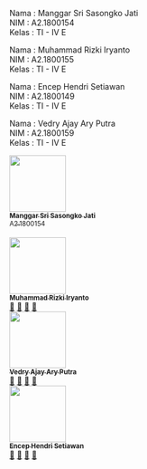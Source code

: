 Nama : Manggar Sri Sasongko Jati <br>
NIM : A2.1800154 <br>
Kelas : TI - IV E <br>

Nama : Muhammad Rizki Iryanto <br>
NIM : A2.1800155 <br>
Kelas : TI - IV E <br>

Nama : Encep Hendri Setiawan  <br>
NIM : A2.1800149 <br>
Kelas : TI - IV E <br>

Nama : Vedry Ajay Ary Putra <br>
NIM : A2.1800159 <br>
Kelas : TI - IV E <br>

<tr>
     <!-- Baris 2 Max 7 Akun -->
     <td align="center"><a href="#"><img src="https://avatars0.githubusercontent.com/u/61769361?s=460&u=63a3756b2880bc06bafb56f49f64f9427085c7ee&v=4" width="100px;" alt=""/><br /><sub><b>Manggar Sri Sasongko Jati</b></sub><sub><br>A2.1800154</br></sub></td>
  <br>
  <tr>
     <!-- Baris 2 Max 7 Akun -->
     <td align="center"><a href="#"><img src="https://avatars1.githubusercontent.com/u/62083185?s=400&u=0e4124ad96780beb739df19666296b8dc82828e9&v=4" width="100px;" alt=""/><br /><sub><b>Muhammad Rizki Iryanto</b></sub></a><br /><a href="#" title="https://github.com/rizkiiryanto96">🔗</a> <a href="#" title="Documentation">📖</a> <a href="#" title="Profile">👀</a> <a href="#" title="Talks">📢</a></td>
  <br>
  <tr>
     <!-- Baris 2 Max 7 Akun -->
     <td align="center"><a href="#"><img src="https://avatars1.githubusercontent.com/u/66822894?s=400&u=fa3b8430e087bbf02c787491aac231c80ba7b9c2&v=4" width="100px;" alt=""/><br /><sub><b>Vedry Ajay Ary Putra</b></sub></a><br /><a href="#" title="https://github.com/VedryAP">🔗</a> <a href="#" title="Documentation">📖</a> <a href="#" title="Profile">👀</a> <a href="#" title="Talks">📢</a></td>
  <br>
  <tr>
     <!-- Baris 2 Max 7 Akun -->
     <td align="center"><a href="#"><img src="" width="100px;" alt=""/><br /><sub><b>Encep Hendri Setiawan</b></sub></a><br /><a href="#" title="">🔗</a> <a href="#" title="Documentation">📖</a> <a href="#" title="Profile">👀</a> <a href="#" title="Talks">📢</a></td>
</tr>